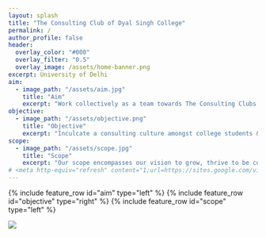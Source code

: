 ```yaml
---
layout: splash
title: "The Consulting Club of Dyal Singh College"
permalink: /
author_profile: false
header:
  overlay_color: "#000"
  overlay_filter: "0.5"
  overlay_image: /assets/home-banner.png
excerpt: University of Delhi
aim:
  - image_path: "/assets/aim.jpg"
    title: "Aim"
    excerpt: "Work collectively as a team towards The Consulting Clubs’ prime objective of providing affordable and effective consulting services and facilitating mutual growth of clients and the team." 
objective:
  - image_path: "/assets/objective.png"
    title: "Objective"
    excerpt: "Inculcate a consulting culture amongst college students & consulting start ups, NPO’s, for-profits and business to help them function optimally."
scope:
  - image_path: "/assets/scope.jpg"
    title: "Scope"
    excerpt: "Our scope encompasses our vision to grow, thrive to be competitive and withstand a socially responsible worldview. "
# <meta http-equiv="refresh" content="1;url=https://sites.google.com/view/tccdsc/" />
---
```

{% include feature_row id="aim" type="left" %}
{% include feature_row id="objective" type="right" %}
{% include feature_row id="scope" type="left" %}

 <a href="https://hits.seeyoufarm.com"><img src="https://hits.seeyoufarm.com/api/count/incr/badge.svg?url=https%3A%2F%2Ftccdsc.github.io&count_bg=%233D7CC8&title_bg=%23555555&icon=&icon_color=%23E7E7E7&title=Visitors&edge_flat=false"/></a>
